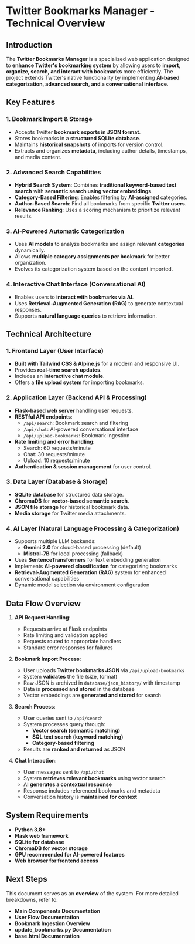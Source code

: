 # Twitter Bookmarks Manager - Technical Overview

## Introduction

The **Twitter Bookmarks Manager** is a specialized web application designed to **enhance Twitter's bookmarking system** by allowing users to **import, organize, search, and interact with bookmarks** more efficiently. The project extends Twitter's native functionality by implementing **AI-based categorization, advanced search, and a conversational interface**.

## Key Features

### 1. Bookmark Import & Storage
- Accepts Twitter **bookmark exports in JSON format**.
- Stores bookmarks in a **structured SQLite database**.
- Maintains **historical snapshots** of imports for version control.
- Extracts and organizes **metadata**, including author details, timestamps, and media content.

### 2. Advanced Search Capabilities
- **Hybrid Search System**: Combines **traditional keyword-based text search** with **semantic search using vector embeddings**.
- **Category-Based Filtering**: Enables filtering by **AI-assigned** categories.
- **Author-Based Search**: Find all bookmarks from specific **Twitter users**.
- **Relevance Ranking**: Uses a scoring mechanism to prioritize relevant results.

### 3. AI-Powered Automatic Categorization
- Uses **AI models** to analyze bookmarks and assign relevant **categories** dynamically.
- Allows **multiple category assignments per bookmark** for better organization.
- Evolves its categorization system based on the content imported.

### 4. Interactive Chat Interface (Conversational AI)
- Enables users to **interact with bookmarks via AI**.
- Uses **Retrieval-Augmented Generation (RAG)** to generate contextual responses.
- Supports **natural language queries** to retrieve information.

## Technical Architecture

### 1. Frontend Layer (User Interface)
- **Built with Tailwind CSS & Alpine.js** for a modern and responsive UI.
- Provides **real-time search updates**.
- Includes an **interactive chat module**.
- Offers a **file upload system** for importing bookmarks.

### 2. Application Layer (Backend API & Processing)
- **Flask-based web server** handling user requests.
- **RESTful API endpoints**:
  - `/api/search`: Bookmark search and filtering
  - `/api/chat`: AI-powered conversational interface
  - `/api/upload-bookmarks`: Bookmark ingestion
- **Rate limiting and error handling**:
  - Search: 60 requests/minute
  - Chat: 30 requests/minute
  - Upload: 10 requests/minute
- **Authentication & session management** for user control.

### 3. Data Layer (Database & Storage)
- **SQLite database** for structured data storage.
- **ChromaDB** for **vector-based semantic search**.
- **JSON file storage** for historical bookmark data.
- **Media storage** for Twitter media attachments.

### 4. AI Layer (Natural Language Processing & Categorization)
- Supports multiple LLM backends:
  - **Gemini 2.0** for cloud-based processing (default)
  - **Mistral-7B** for local processing (fallback)
- Uses **SentenceTransformers** for text embedding generation
- Implements **AI-powered classification** for categorizing bookmarks
- **Retrieval-Augmented Generation (RAG)** system for enhanced conversational capabilities
- Dynamic model selection via environment configuration

## Data Flow Overview

1. **API Request Handling**:
   - Requests arrive at Flask endpoints
   - Rate limiting and validation applied
   - Requests routed to appropriate handlers
   - Standard error responses for failures

2. **Bookmark Import Process**:
   - User uploads **Twitter bookmarks JSON** via `/api/upload-bookmarks`
   - System **validates** the file (size, format)
   - Raw JSON is archived in `database/json_history/` with timestamp
   - Data is **processed and stored** in the database
   - Vector embeddings are **generated and stored** for search

3. **Search Process**:
   - User queries sent to `/api/search`
   - System processes query through:
     - **Vector search (semantic matching)**
     - **SQL text search (keyword matching)**
     - **Category-based filtering**
   - Results are **ranked and returned** as JSON

4. **Chat Interaction**:
   - User messages sent to `/api/chat`
   - System **retrieves relevant bookmarks** using vector search
   - AI **generates a contextual response**
   - Response includes referenced bookmarks and metadata
   - Conversation history is **maintained for context**

## System Requirements

- **Python 3.8+**
- **Flask web framework**
- **SQLite for database**
- **ChromaDB for vector storage**
- **GPU recommended for AI-powered features**
- **Web browser for frontend access**

## Next Steps

This document serves as an **overview** of the system. For more detailed breakdowns, refer to:
- **Main Components Documentation**
- **User Flow Documentation**
- **Bookmark Ingestion Overview**
- **update_bookmarks.py Documentation**
- **base.html Documentation**

